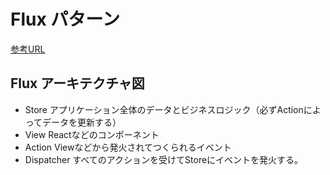 # Flux パターン

[参考URL](https://qiita.com/knhr__/items/5fec7571dab80e2dcd92)

## Flux アーキテクチャ図

- Store
  アプリケーション全体のデータとビジネスロジック（必ずActionによってデータを更新する）
- View
  Reactなどのコンポーネント
- Action
  Viewなどから発火されてつくられるイベント
- Dispatcher
  すべてのアクションを受けてStoreにイベントを発火する。
